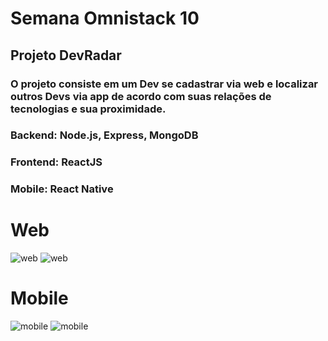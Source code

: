 # Semana Omnistack 10

## Projeto DevRadar

### O projeto consiste em um Dev se cadastrar via web e localizar outros Devs via app de acordo com suas relações de tecnologias e sua proximidade.

### Backend: Node.js, Express, MongoDB
### Frontend: ReactJS
### Mobile: React Native


# Web
![web]()
![web]()


# Mobile
![mobile]()
![mobile]()